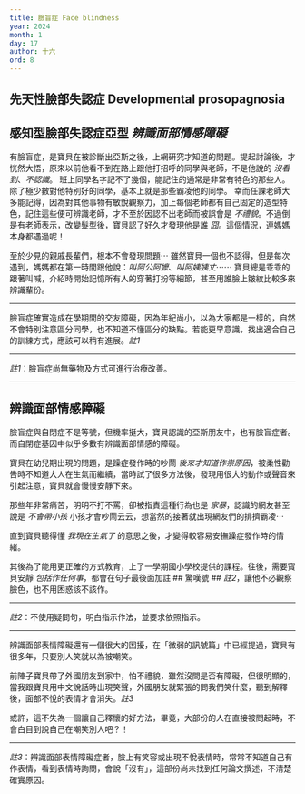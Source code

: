 ```yaml
---
title: 臉盲症 Face blindness
year: 2024
month: 1
day: 17
author: 十六
ord: 8
---
```


## 先天性臉部失認症 Developmental prosopagnosia
## 感知型臉部失認症亞型 _辨識面部情感障礙_

有臉盲症，是寶貝在被診斷出亞斯之後，上網研究才知道的問題。提起討論後，才恍然大悟，原來以前他看不到在路上跟他打招呼的同學與老師，不是他說的 _沒看到_、_不認識_。
班上同學名字記不了幾個，能記住的通常是非常有特色的那些人。除了極少數對他特別好的同學，基本上就是那些霸凌他的同學。
幸而任課老師大多能記得，因為對其他事物有敏銳觀察力，加上每個老師都有自己固定的造型特色，記住這些便可辨識老師，才不至於因認不出老師而被誤會是 _不禮貌_。不過倒是有老師表示，改變髮型後，寶貝認了好久才發現他是誰 _囧_。這個情況，連媽媽本身都遇過呢！

至於少見的親戚長輩們，根本不會發現問題⋯
雖然寶貝一個也不認得，但是每次遇到，媽媽都在第一時間跟他說：_叫阿公阿嬤_、_叫阿姨姨丈_⋯⋯ 寶貝總是乖乖的跟著叫喊，介紹時開始記憶所有人的穿著打扮等細節，甚至用誰臉上皺紋比較多來辨識輩份。

---

臉盲症確實造成在學期間的交友障礙，因為年紀尚小，以為大家都是一樣的，自然不會特別注意區分同學，也不知道不懂區分的缺點。若能更早意識，找出適合自己的訓練方式，應該可以稍有進展。_註1_

---

_註1_：臉盲症尚無藥物及方式可進行治療改善。

---

## 辨識面部情感障礙

臉盲症與自閉症不是等號，但機率挺大，寶貝認識的亞斯朋友中，也有臉盲症者。
而自閉症基因中似乎多數有辨識面部情感的障礙。

寶貝在幼兒期出現的問題，是躁症發作時的吵鬧 _後來才知道作祟原因_，被柔性勸告時不知道大人在生氣而繼續，當時試了很多方法後，發現用很大的動作或聲音來引起注意，寶貝就會慢慢安靜下來。

那些年非常痛苦，明明不打不罵，卻被指責這種行為也是 _家暴_，認識的網友甚至說是 _不會帶小孩_ 小孩才會吵鬧云云，想當然的接著就出現網友們的排擠霸凌⋯ 

直到寶貝聽得懂 _我現在生氣了_ 的意思之後，才變得較容易安撫躁症發作時的情緒。

其後為了能用更正確的方式教育，上了一學期國小學校提供的課程。往後，需要寶貝安靜 _包括作任何事_，都會在句子最後面加註 ## 驚嘆號 ## _註2_，讓他不必觀察臉色，也不用困惑該不該作。

---

_註2_：不使用疑問句，明白指示作法，並要求依照指示。

---

辨識面部表情障礙還有一個很大的困擾，在「微弱的訊號篇」中已經提過，寶貝有很多年，只要別人笑就以為被嘲笑。

前陣子寶貝帶了外國朋友到家中，怕不禮貌，雖然沒問是否有障礙，但很明顯的，當我跟寶貝用中文說話時出現笑聲，外國朋友就緊張的問我們笑什麼，聽到解釋後，面部不悅的表情才會消失。_註3_

或許，這不失為一個讓自己釋懷的好方法，畢竟，大部份的人在直接被問起時，不會白目到說自己在嘲笑別人吧？！

---

_註3_：辨識面部表情障礙症者，臉上有笑容或出現不悅表情時，常常不知道自己有作表情，看到表情時詢問，會說「沒有」，這部份尚未找到任何論文撰述，不清楚確實原因。
